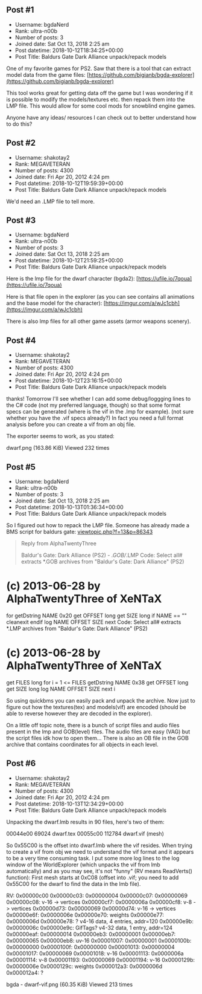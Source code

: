 ## Post #1
- Username: bgdaNerd
- Rank: ultra-n00b
- Number of posts: 3
- Joined date: Sat Oct 13, 2018 2:25 am
- Post datetime: 2018-10-12T18:34:25+00:00
- Post Title: Baldurs Gate Dark Alliance unpack/repack models

One of my favorite games for PS2. Saw that there is a tool that can extract model data from the game files: [https://github.com/bigianb/bgda-explorer](https://github.com/bigianb/bgda-explorer) 

This tool works great for getting data off the game but I was wondering if it is possible to modify the models/textures etc. then repack them into the LMP file. This would allow for some cool mods for snowblind engine games.

Anyone have any ideas/ resources I can check out to better understand how to do this?
## Post #2
- Username: shakotay2
- Rank: MEGAVETERAN
- Number of posts: 4300
- Joined date: Fri Apr 20, 2012 4:24 pm
- Post datetime: 2018-10-12T19:59:39+00:00
- Post Title: Baldurs Gate Dark Alliance unpack/repack models

We'd need an .LMP file to tell more.
## Post #3
- Username: bgdaNerd
- Rank: ultra-n00b
- Number of posts: 3
- Joined date: Sat Oct 13, 2018 2:25 am
- Post datetime: 2018-10-12T21:59:25+00:00
- Post Title: Baldurs Gate Dark Alliance unpack/repack models

Here is the lmp file for the dwarf character (bgda2): [https://ufile.io/7qoua](https://ufile.io/7qoua)

Here is that file open in the explorer (as you can see contains all animations and the base model for the character): [https://imgur.com/a/wJc1cbh](https://imgur.com/a/wJc1cbh)

There is also lmp files for all other game assets (armor weapons scenery).
## Post #4
- Username: shakotay2
- Rank: MEGAVETERAN
- Number of posts: 4300
- Joined date: Fri Apr 20, 2012 4:24 pm
- Post datetime: 2018-10-12T23:16:15+00:00
- Post Title: Baldurs Gate Dark Alliance unpack/repack models

thanks! Tomorrow I'll see whether I can add some debug/loggging lines to the C# code (not my preferred language, though) so that some format specs can be generated (where is the vif in the .lmp for example).
(not sure whether you have the .vif specs already?)
In fact you need a full format analysis before you can create a vif from an obj file.

The exporter seems to work, as you stated:



dwarf.png (163.86 KiB) Viewed 232 times
## Post #5
- Username: bgdaNerd
- Rank: ultra-n00b
- Number of posts: 3
- Joined date: Sat Oct 13, 2018 2:25 am
- Post datetime: 2018-10-13T01:36:34+00:00
- Post Title: Baldurs Gate Dark Alliance unpack/repack models

So I figured out how to repack the LMP file. Someone has already made a BMS script for baldurs gate: [viewtopic.php?f=13&p=86343](http://forum.xentax.com/viewtopic.php?f=13&p=86343)

> Reply from AlphaTwentyThree
>
> Baldur's Gate: Dark Alliance (PS2) - *.GOB/*.LMP
Code: Select all# extracts *.GOB archives from "Baldur's Gate: Dark Alliance" (PS2)
# (c) 2013-06-28 by AlphaTwentyThree of XeNTaX

for
	getDstring NAME 0x20
	get OFFSET long
	get SIZE long
	if NAME == ""
		cleanexit
	endif
	log NAME OFFSET SIZE
next
Code: Select all# extracts *.LMP archives from "Baldur's Gate: Dark Alliance" (PS2)
# (c) 2013-06-28 by AlphaTwentyThree of XeNTaX

get FILES long
for i = 1 <= FILES
	getDstring NAME 0x38
	get OFFSET long
	get SIZE long
	log NAME OFFSET SIZE
next i

So using quickbms you can easily pack and unpack the archive. Now just to figure out how the textures(tex) and models(vif) are encoded (should be able to reverse however they are decoded in the explorer). 

On a little off topic note, there is a bunch of script files and audio files present in the lmp and GOB(level) files. The audio files are easy (VAG) but the script files idk how to open them... There is also an OB file in the GOB archive that contains coordinates for all objects in each level.
## Post #6
- Username: shakotay2
- Rank: MEGAVETERAN
- Number of posts: 4300
- Joined date: Fri Apr 20, 2012 4:24 pm
- Post datetime: 2018-10-13T12:34:29+00:00
- Post Title: Baldurs Gate Dark Alliance unpack/repack models

Unpacking the dwarf.lmb results in 90 files, here's two of them:

00044e00 69024 dwarf.tex
00055c00 112784 dwarf.vif (mesh)

So 0x55C00 is the offset into dwarf.lmb where the vif resides.
When trying to create a vif from obj we need to understand the vif format and it appears to be a very time consuming task. I put some more log lines to the log window of the WorldExplorer (which unpacks the vif from lmb automatically)
and as you may see, it's not "funny" (RV means ReadVerts() function):
First mesh starts at 0xC08 (offset into .vif; you need to add 0x55C00 for the dwarf to find the data in the lmb file).

RV: 0x00000c00
0x00000c03: 0x00000004
0x00000c07: 0x00000069
0x00000c08: v-16 -> vertices
0x00000cf7: 0x0000006a
0x00000cf8: v-8 -> vertices
0x00000d73: 0x00000069
0x00000d74: v-16 -> vertices
0x00000e6f: 0x0000006e
0x00000e70: weights
0x00000e77: 0x0000006d
0x00000e78: ?
v4-16 data, 4 entries, addr=120
0x00000e9b: 0x0000006c
0x00000e9c: GifTags?
v4-32 data, 1 entry, addr=124
0x00000eaf: 0x00000014
0x00000eb3: 0x00000001
0x00000eb7: 0x00000065
0x00000eb8: uv-16
0x00001007: 0x00000001
0x0000100b: 0x00000000
0x0000100f: 0x00000000
0x00001013: 0x00000004
0x00001017: 0x00000069
0x00001018: v-16
0x00001113: 0x0000006a
0x00001114: v-8
0x00001193: 0x00000069
0x00001194: v-16
0x0000129b: 0x0000006e
0x0000129c: weights
0x000012a3: 0x0000006d
0x000012a4: ?



bgda - dwarf-vif.png (60.35 KiB) Viewed 213 times
